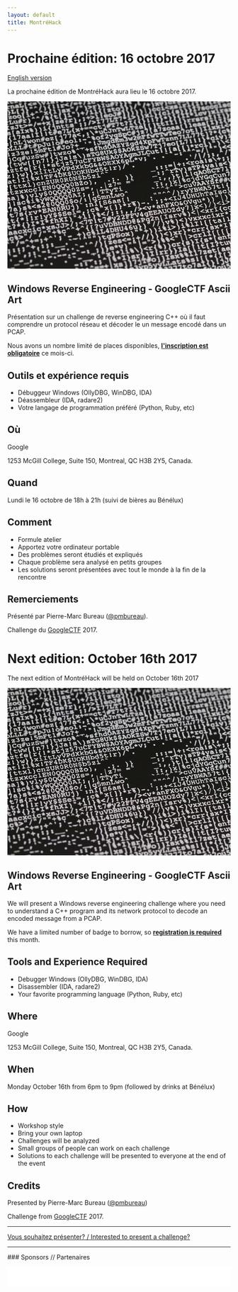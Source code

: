 ```yaml
---
layout: default
title: MontréHack
---
```


# Prochaine édition: 16 octobre 2017

[English version](#english)

La prochaine édition de MontréHack aura lieu le 16 octobre 2017.

![ASCII ART](/images/17-10_ascii_art.jpg)

## Windows Reverse Engineering - GoogleCTF Ascii Art

Présentation sur un challenge de reverse engineering C++ où il faut comprendre
un protocol réseau et décoder le un message encodé dans un PCAP.

Nous avons un nombre limité de places disponibles, [**l'inscription est
obligatoire**](https://www.eventbrite.com/e/montrehack-tickets-38286163947)
ce mois-ci.

## Outils et expérience requis

* Débuggeur Windows (OllyDBG, WinDBG, IDA)
* Déassembleur (IDA, radare2)
* Votre langage de programmation préféré (Python, Ruby, etc)

## Où

Google

1253 McGill College, Suite 150, Montreal, QC H3B 2Y5, Canada.

## Quand

Lundi le 16 octobre de 18h à 21h (suivi de bières au Bénélux)

## Comment

* Formule atelier
* Apportez votre ordinateur portable
* Des problèmes seront étudiés et expliqués
* Chaque problème sera analysé en petits groupes
* Les solutions seront présentées avec tout le monde à la fin de la rencontre

## Remerciements

Présenté par Pierre-Marc Bureau ([@pmbureau](https://twitter.com/pmbureau)).

Challenge du [GoogleCTF](https://capturetheflag.withgoogle.com/) 2017.

<a id="english"></a>

# Next edition: October 16th 2017

The next edition of MontréHack will be held on October 16th 2017

![ASCII ART](/images/17-10_ascii_art.jpg)

## Windows Reverse Engineering - GoogleCTF Ascii Art

We will present a Windows reverse engineering challenge where you need to
understand a C++ program and its network protocol to decode an encoded message
from a PCAP.

We have a limited number of badge to borrow, so [**registration is
required**](https://www.eventbrite.com/e/montrehack-tickets-38286163947)
this month.

## Tools and Experience Required

* Debugger Windows (OllyDBG, WinDBG, IDA)
* Disassembler (IDA, radare2)
* Your favorite programming language (Python, Ruby, etc)

## Where

Google

1253 McGill College, Suite 150, Montreal, QC H3B 2Y5, Canada.

## When

Monday October 16th from 6pm to 9pm (followed by drinks at Bénélux)

## How

* Workshop style
* Bring your own laptop
* Challenges will be analyzed
* Small groups of people can work on each challenge
* Solutions to each challenge will be presented to everyone at the end of the event

## Credits

Presented by Pierre-Marc Bureau ([@pmbureau](https://twitter.com/pmbureau))

Challenge from [GoogleCTF](https://capturetheflag.withgoogle.com/) 2017.

<hr/>

[Vous souhaitez présenter? / Interested to present a challenge?](https://github.com/montrehack/montrehack.github.com/wiki/Present-at-Montrehack)

<hr/>
### Sponsors // Partenaires

[![Brasserie Benelux](/images/benelux.png)](http://brasseriebenelux.com/)

